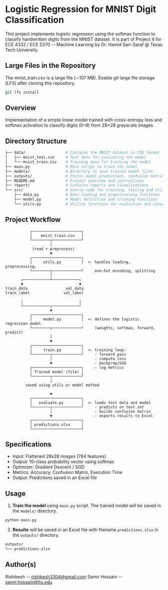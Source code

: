 # Logistic Regression for MNIST Digit Classification

This project implements logistic regression using the softmax function to classify handwritten digits from the MNIST dataset. It is part of Project 4 for ECE 4332 / ECE 5370 -- Machine Learning by Dr. Hamid Sari-Saraf @ Texas Tech University.

## Large Files in the Repository
The mnist_train.csv is a large file (∼107 MB). Enable git large file storage (LFS) after cloning this repository.

```bash
git lfs install
```

## Overview

Implementation of a simple linear model trained with cross-entropy loss and softmax activation to classify digits (0–9) from 28×28 grayscale images.

## Directory Structure

```bash
├── data/                  # Contains the MNIST dataset in CSV format
│   ├── mnist_test.csv     # Test data for evaluating the model
│   └── mnist_train.csv    # Training data for training the model
├── main.py                # Main script to train the model
├── models/                # Directory to save trained model files
├── outputs/               # Stores model predictions, confusion matrix etc.
├── README.md              # Project overview and instructions
├── report/                # Contains reports and visualizations
└── src/                   # Source code for training, testing and utility functions
    ├── data.py            # Data loading and preprocessing functions
    ├── model.py           # Model definition and training functions
    └── utils.py           # Utility functions for evaluation and visualization
```


## Project Workflow
```
           ┌──────────────────────┐
           │    mnist_train.csv   │
           └────────┬─────────────┘
                    │
            (read + preprocess)
                    ▼
           ┌──────────────────────┐
           │     utils.py         │  <- handles loading, preprocessing,
           └────────┬─────────────┘     one-hot encoding, splitting
                    │
       ┌────────────┴────────────┐
       ▼                         ▼
train_data                 val_data
train_label               val_label

       │                         │
       └────────────┬────────────┘
                    ▼
           ┌──────────────────────┐
           │     model.py         │  <- defines the logistic regression model
           └────────┬─────────────┘     (weights, softmax, forward, predict)
                    │
                    ▼
           ┌──────────────────────┐
           │     train.py         │  <- training loop:
           └────────┬─────────────┘     - forward pass
                    │                   - compute loss
                    ▼                   - backprop/SGD
           ┌──────────────────────┐     - log metrics
           │ Trained model (file) │
           └────────┬─────────────┘
                    │
         saved using utils or model method

                    ▼
           ┌──────────────────────┐
           │   evaluate.py        │  <- loads test data and model
           └────────┬─────────────┘     - predicts on test set
                    │                   - builds confusion matrix
                    ▼                   - exports results to Excel
           ┌──────────────────────┐
           │ predictions.xlsx     │
           └──────────────────────┘
```


## Specifications

- Input: Flattened 28x28 images (784 features)
- Output: 10-class probability vector using softmax
- Optimizer: Gradient Descent / SGD
- Metrics: Accuracy, Confusion Matrix, Execution Time
- Output: Predictions saved in an Excel file

## Usage

1. **Train the model** using `main.py` script. The trained model will be saved in the `models/` directory.
```bash
python main.py
```
2. **Results** will be saved in an Excel file with filename `predictions.xlsx` in the `outputs/` directory.
```bash
outputs/
└── predictions.xlsx
```


## Author(s)

Rishikesh -- rishikesh3304@gmail.com
Samir Hossain -- samir.hossain@ttu.edu



